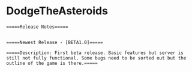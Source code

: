 # DodgeTheAsteroids
    =====Release Notes=====


    =====Newest Release - [BETA1.0]=====

    =====Description: First beta release. Basic features but server is still not fully functional. Some bugs need to be sorted out but the outline of the game is there.=====
